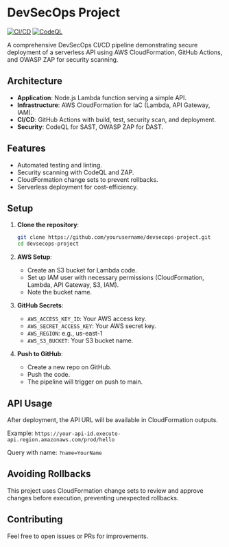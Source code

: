 # DevSecOps Project

[![CI/CD](https://github.com/yourusername/devsecops-project/actions/workflows/deploy.yml/badge.svg)](https://github.com/yourusername/devsecops-project/actions/workflows/deploy.yml)
[![CodeQL](https://github.com/yourusername/devsecops-project/actions/workflows/codeql-analysis.yml/badge.svg)](https://github.com/yourusername/devsecops-project/actions/workflows/codeql-analysis.yml)

A comprehensive DevSecOps CI/CD pipeline demonstrating secure deployment of a serverless API using AWS CloudFormation, GitHub Actions, and OWASP ZAP for security scanning.

## Architecture

- **Application**: Node.js Lambda function serving a simple API.
- **Infrastructure**: AWS CloudFormation for IaC (Lambda, API Gateway, IAM).
- **CI/CD**: GitHub Actions with build, test, security scan, and deployment.
- **Security**: CodeQL for SAST, OWASP ZAP for DAST.

## Features

- Automated testing and linting.
- Security scanning with CodeQL and ZAP.
- CloudFormation change sets to prevent rollbacks.
- Serverless deployment for cost-efficiency.

## Setup

1. **Clone the repository**:
   ```bash
   git clone https://github.com/yourusername/devsecops-project.git
   cd devsecops-project
   ```

2. **AWS Setup**:
   - Create an S3 bucket for Lambda code.
   - Set up IAM user with necessary permissions (CloudFormation, Lambda, API Gateway, S3, IAM).
   - Note the bucket name.

3. **GitHub Secrets**:
   - `AWS_ACCESS_KEY_ID`: Your AWS access key.
   - `AWS_SECRET_ACCESS_KEY`: Your AWS secret key.
   - `AWS_REGION`: e.g., us-east-1
   - `AWS_S3_BUCKET`: Your S3 bucket name.

4. **Push to GitHub**:
   - Create a new repo on GitHub.
   - Push the code.
   - The pipeline will trigger on push to main.

## API Usage

After deployment, the API URL will be available in CloudFormation outputs.

Example: `https://your-api-id.execute-api.region.amazonaws.com/prod/hello`

Query with name: `?name=YourName`

## Avoiding Rollbacks

This project uses CloudFormation change sets to review and approve changes before execution, preventing unexpected rollbacks.

## Contributing

Feel free to open issues or PRs for improvements.

<!--
This README was updated on 2025-10-04 to include workflow fixes for stack creation and updates.
-->
